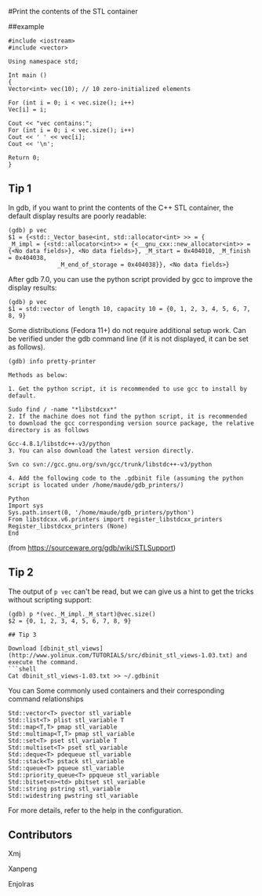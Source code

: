 #Print the contents of the STL container

##example

```
#include <iostream>
#include <vector>

Using namespace std;

Int main ()
{
Vector<int> vec(10); // 10 zero-initialized elements

For (int i = 0; i < vec.size(); i++)
Vec[i] = i;

Cout << "vec contains:";
For (int i = 0; i < vec.size(); i++)
Cout << ' ' << vec[i];
Cout << '\n';

Return 0;
}
```

## Tip 1

In gdb, if you want to print the contents of the C++ STL container, the default display results are poorly readable:

```
(gdb) p vec
$1 = {<std::_Vector_base<int, std::allocator<int> >> = {
_M_impl = {<std::allocator<int>> = {<__gnu_cxx::new_allocator<int>> = {<No data fields>}, <No data fields>}, _M_start = 0x404010, _M_finish = 0x404038,
              _M_end_of_storage = 0x404038}}, <No data fields>}
```

After gdb 7.0, you can use the python script provided by gcc to improve the display results:

```
(gdb) p vec
$1 = std::vector of length 10, capacity 10 = {0, 1, 2, 3, 4, 5, 6, 7, 8, 9}
```

Some distributions (Fedora 11+) do not require additional setup work. Can be verified under the gdb command line (if it is not displayed, it can be set as follows).

```
(gdb) info pretty-printer

Methods as below:

1. Get the python script, it is recommended to use gcc to install by default.

Sudo find / -name "*libstdcxx*"
2. If the machine does not find the python script, it is recommended to download the gcc corresponding version source package, the relative directory is as follows

Gcc-4.8.1/libstdc++-v3/python
3. You can also download the latest version directly.

Svn co svn://gcc.gnu.org/svn/gcc/trunk/libstdc++-v3/python

4. Add the following code to the .gdbinit file (assuming the python script is located under /home/maude/gdb_printers/)

Python
Import sys
Sys.path.insert(0, '/home/maude/gdb_printers/python')
From libstdcxx.v6.printers import register_libstdcxx_printers
Register_libstdcxx_printers (None)
End
```

(from https://sourceware.org/gdb/wiki/STLSupport)

## Tip 2

The output of `p vec` can't be read, but we can give us a hint to get the tricks without scripting support:

```
(gdb) p *(vec._M_impl._M_start)@vec.size()
$2 = {0, 1, 2, 3, 4, 5, 6, 7, 8, 9}

## Tip 3

Download [dbinit_stl_views] (http://www.yolinux.com/TUTORIALS/src/dbinit_stl_views-1.03.txt) and execute the command.
```shell
Cat dbinit_stl_views-1.03.txt >> ~/.gdbinit
```
You can
Some commonly used containers and their corresponding command relationships
```shell
Std::vector<T> pvector stl_variable
Std::list<T> plist stl_variable T
Std::map<T,T> pmap stl_variable
Std::multimap<T,T> pmap stl_variable
Std::set<T> pset stl_variable T
Std::multiset<T> pset stl_variable
Std::deque<T> pdequeue stl_variable
Std::stack<T> pstack stl_variable
Std::queue<T> pqueue stl_variable
Std::priority_queue<T> ppqueue stl_variable
Std::bitset<n><td> pbitset stl_variable
Std::string pstring stl_variable
Std::widestring pwstring stl_variable
```
For more details, refer to the help in the configuration.


## Contributors

Xmj

Xanpeng

Enjolras

